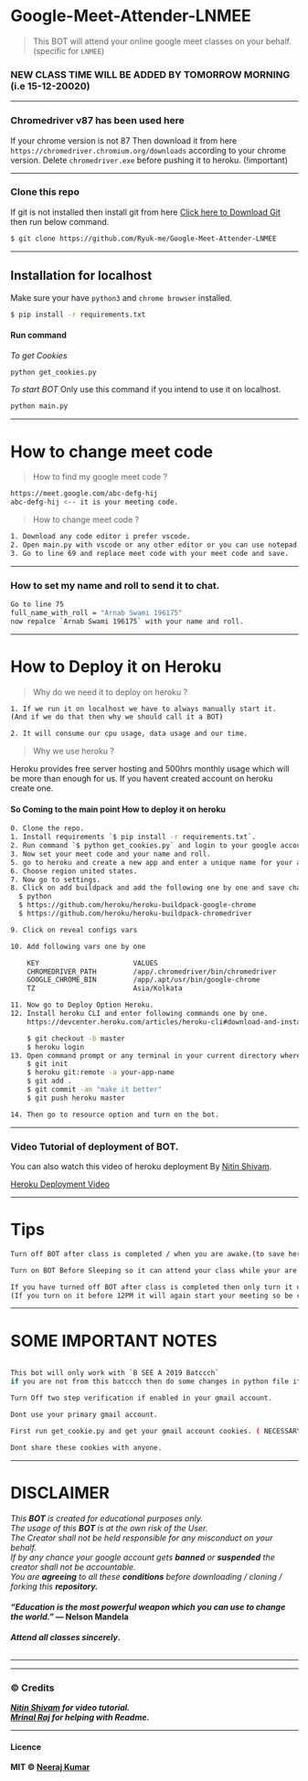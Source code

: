# Google-Meet-Attender-LNMEE

> This BOT will attend your online google meet classes on your behalf.(specific for `LNMEE`)

### NEW CLASS TIME WILL BE ADDED BY TOMORROW MORNING (i.e 15-12-20020)
---

### Chromedriver v87 has been used here 
If your chrome version is not 87
Then download it from here `https://chromedriver.chromium.org/downloads` according to your chrome version.
Delete `chromedriver.exe` before pushing it to heroku. (!important)

---

### Clone this repo
If git is not installed then install git from here [Click here to Download Git](https://git-scm.com/downloads) then run below command.

```sh
$ git clone https://github.com/Ryuk-me/Google-Meet-Attender-LNMEE

```
---

## Installation for localhost
Make sure your have `python3` and `chrome browser` installed.</br>
```sh
$ pip install -r requirements.txt
```
#### Run command
<i>To get Cookies</i>
```sh
python get_cookies.py
```

<i> To start BOT</i> Only use this command if you intend to use it on localhost.
```sh
python main.py
```


---

# How to change meet code

> How to find my google meet code ?
```sh
https://meet.google.com/abc-defg-hij
abc-defg-hij <-- it is your meeting code.
```
> How to change meet code ?

```sh
1. Download any code editor i prefer vscode.
2. Open main.py with vscode or any other editor or you can use notepad.
3. Go to line 69 and replace meet code with your meet code and save.
```
---
### How to set my name and roll to send it to chat.

```bash
Go to line 75
full_name_with_roll = "Arnab Swami 196175"
now repalce `Arnab Swami 196175` with your name and roll.
```

---


# How to Deploy it on Heroku

> Why do we need it to deploy on heroku ?

```sh
1. If we run it on localhost we have to always manually start it.
(And if we do that then why we should call it a BOT)

2. It will consume our cpu usage, data usage and our time.

```
> Why we use heroku ?

Heroku provides free server hosting and 500hrs monthly usage which will be more than enough for us.
If you havent created account on heroku create one.

#### So Coming to the main point How to deploy it on heroku

```sh
0. Clone the repo.
1. Install requirements `$ pip install -r requirements.txt`.
2. Run command `$ python get_cookies.py` and login to your google account.
3. Now set your meet code and your name and roll. 
5. go to heroku and create a new app and enter a unique name for your app.
6. Choose region united states.
7. Now go to settings.
8. Click on add buildpack and add the following one by one and save changes.
  $ python
  $ https://github.com/heroku/heroku-buildpack-google-chrome
  $ https://github.com/heroku/heroku-buildpack-chromedriver

9. Click on reveal configs vars

10. Add following vars one by one

    KEY                       VALUES
    CHROMEDRIVER_PATH         /app/.chromedriver/bin/chromedriver
    GOOGLE_CHROME_BIN         /app/.apt/usr/bin/google-chrome
    TZ                        Asia/Kolkata

11. Now go to Deploy Option Heroku.
12. Install heroku CLI and enter following commands one by one. 
    https://devcenter.heroku.com/articles/heroku-cli#download-and-install <-- Heroku CLI

    $ git checkout -b master
    $ heroku login
13. Open command prompt or any terminal in your current directory where all files are located.
    $ git init
    $ heroku git:remote -a your-app-name
    $ git add .
    $ git commit -am "make it better"
    $ git push heroku master

14. Then go to resource option and turn on the bot.

```

---

### Video Tutorial of deployment of BOT.

You can also watch this video of heroku deployment By [Nitin Shivam](https://github.com/nitinshivam).

[Heroku Deployment Video](https://youtu.be/ahccu29B9GI)

---

# Tips
```sh
Turn off BOT after class is completed / when you are awake.(to save heroku dyno hours).

Turn on BOT Before Sleeping so it can attend your class while your are asleep.

If you have turned off BOT after class is completed then only turn it on after 12PM.
(If you turn on it before 12PM it will again start your meeting so be careful.) 
```
---

# SOME IMPORTANT NOTES

```sh

This bot will only work with `B SEE A 2019 Batccch`
if you are not from this batccch then do some changes in python file it should work for you as well.

Turn Off two step verification if enabled in your gmail account.

Dont use your primary gmail account.

First run get_cookie.py and get your gmail account cookies. ( NECESSARY i repeat it is NECESSARY )

Dont share these cookies with anyone.

```
---

# DISCLAIMER

<i>This <strong>BOT</strong> is created for educational purposes only.</br></i>
<i>The usage of this <strong>BOT</strong> is at the own risk of the User.</br></i>
<i>The Creator shall not be held responsible for any  misconduct on your behalf.</br></i>
<i>If by any chance your google account gets <strong>banned</strong> or <strong>suspended</strong> the creator shall not be accountable.</br></i>
<i>You are <strong>agreeing</strong> to all these <strong>conditions</strong> before downloading / cloning / forking this <strong>repository<strong>.</i>

#### <i>“Education is the most powerful weapon which you can use to change the world.”</i><strong> ― Nelson Mandela</strong></br>
<i> Attend all classes <strong>sincerely</i>.</br></br>

---
---

### © Credits
<i><strong>[Nitin Shivam](https://github.com/nitinshivam)</strong> for video tutorial.</i></br>
<i><strong>[Mrinal Raj](https://www.instagram.com/mrinal_raj15)</strong> for helping with Readme.</i></br>

---

#### Licence

MIT © [Neeraj Kumar](https://github.com/Ryuk-me)
